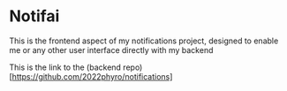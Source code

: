 # Notifai

This is the frontend aspect of my notifications project, designed to enable me or any other user interface directly with my backend

This is the link to the (backend repo)[https://github.com/2022phyro/notifications]
